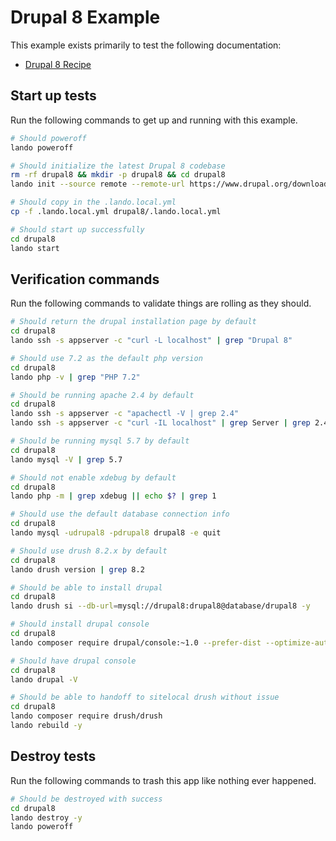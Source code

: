 Drupal 8 Example
================

This example exists primarily to test the following documentation:

* [Drupal 8 Recipe](https://docs.devwithlando.io/tutorials/drupal8.html)

Start up tests
--------------

Run the following commands to get up and running with this example.

```bash
# Should poweroff
lando poweroff

# Should initialize the latest Drupal 8 codebase
rm -rf drupal8 && mkdir -p drupal8 && cd drupal8
lando init --source remote --remote-url https://www.drupal.org/download-latest/tar.gz --remote-options="--strip-components 1" --recipe drupal8 --webroot . --name lando-drupal8

# Should copy in the .lando.local.yml
cp -f .lando.local.yml drupal8/.lando.local.yml

# Should start up successfully
cd drupal8
lando start
```

Verification commands
---------------------

Run the following commands to validate things are rolling as they should.

```bash
# Should return the drupal installation page by default
cd drupal8
lando ssh -s appserver -c "curl -L localhost" | grep "Drupal 8"

# Should use 7.2 as the default php version
cd drupal8
lando php -v | grep "PHP 7.2"

# Should be running apache 2.4 by default
cd drupal8
lando ssh -s appserver -c "apachectl -V | grep 2.4"
lando ssh -s appserver -c "curl -IL localhost" | grep Server | grep 2.4

# Should be running mysql 5.7 by default
cd drupal8
lando mysql -V | grep 5.7

# Should not enable xdebug by default
cd drupal8
lando php -m | grep xdebug || echo $? | grep 1

# Should use the default database connection info
cd drupal8
lando mysql -udrupal8 -pdrupal8 drupal8 -e quit

# Should use drush 8.2.x by default
cd drupal8
lando drush version | grep 8.2

# Should be able to install drupal
cd drupal8
lando drush si --db-url=mysql://drupal8:drupal8@database/drupal8 -y

# Should install drupal console
cd drupal8
lando composer require drupal/console:~1.0 --prefer-dist --optimize-autoloader

# Should have drupal console
cd drupal8
lando drupal -V

# Should be able to handoff to sitelocal drush without issue
cd drupal8
lando composer require drush/drush
lando rebuild -y
```

Destroy tests
-------------

Run the following commands to trash this app like nothing ever happened.

```bash
# Should be destroyed with success
cd drupal8
lando destroy -y
lando poweroff
```
